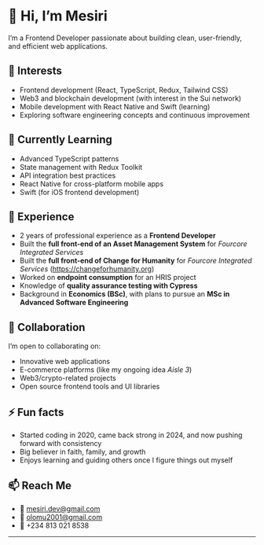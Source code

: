 # 👋 Hi, I’m Mesiri  

I’m a Frontend Developer passionate about building clean, user-friendly, and efficient web applications.  

## 👀 Interests  
- Frontend development (React, TypeScript, Redux, Tailwind CSS)  
- Web3 and blockchain development (with interest in the Sui network)  
- Mobile development with React Native and Swift (learning)  
- Exploring software engineering concepts and continuous improvement  

## 🌱 Currently Learning  
- Advanced TypeScript patterns  
- State management with Redux Toolkit  
- API integration best practices  
- React Native for cross-platform mobile apps  
- Swift (for iOS frontend development)  

## 💼 Experience  
- 2 years of professional experience as a **Frontend Developer**  
- Built the **full front-end of an Asset Management System** for *Fourcore Integrated Services*  
- Built the **full front-end of Change for Humanity** for *Fourcore Integrated Services*  (https://changeforhumanity.org)
- Worked on **endpoint consumption** for an HRIS project  
- Knowledge of **quality assurance testing with Cypress**  
- Background in **Economics (BSc)**, with plans to pursue an **MSc in Advanced Software Engineering**  

## 💞️ Collaboration  
I’m open to collaborating on:  
- Innovative web applications  
- E-commerce platforms (like my ongoing idea *Aisle 3*)  
- Web3/crypto-related projects  
- Open source frontend tools and UI libraries  

## ⚡ Fun facts  
- Started coding in 2020, came back strong in 2024, and now pushing forward with consistency  
- Big believer in faith, family, and growth  
- Enjoys learning and guiding others once I figure things out myself  

## 📫 Reach Me  
- 📧 mesiri.dev@gmail.com  
- 📧 olomu2001@gmail.com  
- 📱 +234 813 021 8538  

---

<!---
OneDerry/OneDerry is a ✨ special ✨ repository because its `README.md` (this file) appears on your GitHub profile.
You can click the Preview link to take a look at your changes.
--->
